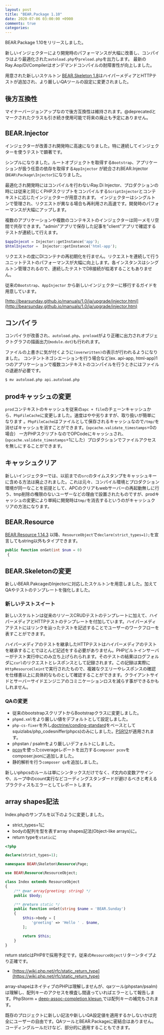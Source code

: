 ```yaml
---
layout: post
title: "BEAR.Package 1.10"
date: 2020-07-06 03:00:00 +0900
comments: true
categories:
---
```


BEAR.Package 1.10をリリースしました。

新しいインジェクターにより開発時のパフォーマンスが大幅に改善し、コンパイラはより最適化された`autoload.php`や`preload.php`を出力します。
最新の Ray.Aop/Di/Compilerはオンデマンドコンパイルの耐障害性が向上しました。

用意された新しいスケルトン [BEAR.Skeleton 1.8](https://github.com/bearsunday/BEAR.Skeleton/releases/tag/1.8.0)はハイパーメディアとHTTPテストが追加され、より厳しいQAツールの設定に変更されました。

## 後方互換性

マイナーバージョンアップなので後方互換性は維持されます。@deprecatedとマークされたクラスも引き続き使用可能で将来の廃止も予定にありません。

## BEAR.Injector

インジェクターが改善され開発時に高速になりました。特に連続してインジェクターを使うテストで顕著です。

シンプルになりました。ルートオブジェクトを取得する`Bootstrap`、アプリケーションが扱う任意の依存を取得する`AppInjector`
が統合されBEAR.Injector (`BEAR\Package\Injector`)になりました。

最適化され開発時にはコンパイルを行わないRay.Di Injector、プロダクションの時には従来と同じくPHPスクリプトをコンパイルする`ScriptInjector`とコンテキストに応じたインジェクターが用意されます。
インジェクターはシングルトンで管理され、リクエストが異なる場合も再利用され高速です。開発時のパフォーマンスが大幅にアップします。

複数のアプリケーションや複数のコンテキストのインジェクターは同一メモリ空間で共存できます。"admin"アプリで保存した記事を"client"アプリで確認するテストが連続して行えます。

```php
$appInjecot = Injector::getInstance('app');
$htmlInjector =  Injector::getInstance('html-app');
```

リクエストの度にDIコンテナの再初期化を行ません。リクエストを連続して行うユニットテストのパフォーマンスが大幅に向上します。各インスタンスはシングルトン管理されるので、連続したテストでDB接続が枯渇することもありません。

従来の`Bootstrap`、`AppInjector` から新しいインジェクターに移行するガイドを用意しています。

[http://bearsunday.github.io/manuals/1.0/ja/upgrade/injector.html](http://bearsunday.github.io/manuals/1.0/ja/upgrade/injector.htm)

## コンパイラ

コンパイラが改善され、`autoload.php`、`preload`がより正確に出力されオブジェクトグラフの描画出力(`module.dot`)も行われます。

ファイルの上書きに気が付くように`(overwritten)`の表示が行われるようになりました。
コンテントネゴシエーションを行う場合など(ex. api-app, html-app)1つのアプリケーションで複数コンテキストのコンパイルを行うときにはファイルの退避が必要です。

```sh
$ mv autoload.php api.autoload.php
```

## prodキャッシュの変更

`prod`コンテキストのキャッシュを従来の`apc + file`のチェーンキャッシュから、`PhpFileCache`に変更しました。速度はやや劣りますが、取り扱いが簡単になります
。`PhpFileCache`はファイルとして保存されるキャッシュなので`/tmp/`を消せばキャッシュを消すことができます。(`opcache.validate_timestamps`=0の場合）
一方PHPスクリプトなのでOPCodeにキャッシュされ、(`opcache.validate_timestamps`=1にした）プロダクションでファイルアクセスを無しにすることができます。

## キャッシュクリア

新しいインジェクターでは、以前までの`src`のタイムスタンプをキャッシュキーに含める方法は廃止されました。これは元々、コンパイル環境とプロダクション環境が同一なことを前提として、APCのクリアもwebサーバーの再起動無しに行う、tmp削除の権限のないユーザーなどの理由で設置されたものですが、prodキャッシュの変更により単純に開発時は`tmp/`を消去するというのがキャッシュクリアの方法になります。


## BEAR.Resource

[BEAR.Resource 1.14.3](https://github.com/bearsunday/BEAR.Resource/releases/tag/1.14.3) 以降、`ResourceObject`で`declare(strict_types=1);`を宣言してもstring以外もタイプできます。
 ```php
 public function onGet(int $num = 0)
  {
 ```

## BEAR.Skeletonの変更

新しいBEAR.PakcageのInjectorに対応したスケルトンを用意しました。加えてQAやテストのテンプレートを強化しました。

### 新しいテストスイート

新しいスケルトンは従来のリソースCRUDテストのテンプレートに加えて、ハイパーメディアとHTTPテストのテンプレートを付加しています。ハイパーメディアテストにはリンクを辿ったテストを記述することでユーザーのワークフローを表すことができます。

ハイパーメディアのテストを継承したHTTPテストはハイパーメディアのテストを継承することでほとんど記述をする必要がありません。PHPビルトインサーバーがテスト実行中にのみ立ち上げられられます。そのテストの結果はログフォルダに`curl`のリクエストとレスポンスとして記録されます。この記録は実際に`HttpResourceCleint`で実行されたもので、複雑なクエリーやレスポンスの確認を仕様書以上に具体的なものとして確認することができます。クライアントサイドとサーバーサイドエンジニアのコミニケーションロスを減らす事ができるかもしれません。

### QAの変更

 * 従来のbootstrapスクリプトからBootstrapクラスに変更しました。
 * `phpmd.xml`をより厳しい値をデフォルトとして設定しました。
 * `php-cs-fixer`を外し[doctrine/conding-standard](https://github.com/doctrine/coding-standard)をベースとしてsquizlabs/php_codesniffer(phpcs)のみにしました。[PSR12](https://www.php-fig.org/psr/psr-12/)が適用されます。
 * phpstan / psalmをより厳しいデフォルトにしました。
 * [pcov](https://github.com/krakjoe/pcov)を使ったcoverageレポートを出力する`composer pcov`をcomposer.jsonに追加しました。
 * 静的解析を行う`composer qa`を追加しました。

新しいphpcsのルールは単にシンタックスだけでなく、if文内の変数アサインや、ループ中のcount実行などコーディングスタンダードが避けるべきと考えるプラクティスもエラーとしてレポートします。

## array shapes記法

Index.phpのサンプルを以下のように変更しました。

 * strict_types=1に
 * bodyの配列を型を表すarray shapes記法(Object-like arrays)に。
 * return typeを`static`に

```php
<?php

declare(strict_types=1);

namespace BEAR\Skeleton\Resource\Page;

use BEAR\Resource\ResourceObject;

class Index extends ResourceObject
{
    /** @var array{greeting: string} */
    public $body;

    /** @return static */
    public function onGet(string $name = 'BEAR.Sunday')
    {
        $this->body = [
            'greeting' => 'Hello ' . $name,
        ];

        return $this;
    }
}
```

return staticはPHP8で採用予定です。従来の`ResourceObject`リターンタイプより正確です。

* [https://wiki.php.net/rfc/static_return_type](https://wiki.php.net/rfc/static_return_type)

array-shapeはネイティブのPHPは理解しませんが、qaツール(phpstan/psalm)は理解し、配列キーのアクセスを検査し間違っていればエラーとして報告します。PhpStorm + [deep-assoc-completion
klesun
](https://plugins.jetbrains.com/plugin/9927-deep-assoc-completion)では配列キーの補完もされます。

既存のプロジェクトに新しい記法や新しいQA設定値を適用するかしないかは完全にユーザーの自由です。QAツールとBEAR.Packageに密結合はありません。コーディングルールだけなど、部分的に適用することもできます。
